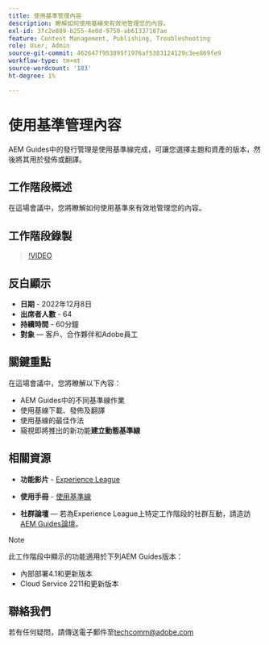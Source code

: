 ```yaml
---
title: 使用基準管理內容
description: 瞭解如何使用基線來有效地管理您的內容。
exl-id: 3fc2e889-b255-4e8d-9750-ab61337107ae
feature: Content Management, Publishing, Troubleshooting
role: User, Admin
source-git-commit: 462647f953895f1976af5383124129c3ee869fe9
workflow-type: tm+mt
source-wordcount: '183'
ht-degree: 1%

---
```


# 使用基準管理內容

AEM Guides中的發行管理是使用基準線完成，可讓您選擇主題和資產的版本，然後將其用於發佈或翻譯。

## 工作階段概述

在這場會議中，您將瞭解如何使用基準來有效地管理您的內容。

## 工作階段錄製

>[!VIDEO](https://video.tv.adobe.com/v/3414172/version-management-release-management-baseline?quality=12&learn=on)

## 反白顯示

- **日期** - 2022年12月8日
- **出席者人數** - 64
- **持續時間** - 60分鐘
- **對象** — 客戶、合作夥伴和Adobe員工

## 關鍵重點

在這場會議中，您將瞭解以下內容：
- AEM Guides中的不同基準線作業
- 使用基線下載、發佈及翻譯
- 使用基線的最佳作法
- 窺視即將推出的新功能&#x200B;**建立動態基準線**

## 相關資源

- **功能影片** - [Experience League](https://experienceleague.adobe.com/docs/experience-manager-guides-learn/videos/advanced-user-guide/overview.html?lang=zh-Hant)

- **使用手冊** - [使用基準線](https://help.adobe.com/en_US/xml-documentation-for-adobe-experience-manager/index.html#t=DXML-master-map%2Fgenerate-output-use-baseline-for-publishing.html)

- **社群論壇** — 若為Experience League上特定工作階段的社群互動，請造訪[AEM Guides論壇](https://experienceleaguecommunities.adobe.com/t5/experience-manager-guides/bd-p/xml-documentation-discussions)。

>[!NOTE]
>
>此工作階段中顯示的功能適用於下列AEM Guides版本：
> - 內部部署4.1和更新版本
> - Cloud Service 2211和更新版本

## 聯絡我們

若有任何疑問，請傳送電子郵件至<techcomm@adobe.com>

